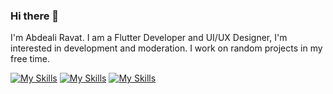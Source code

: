 ### Hi there 👋

I'm Abdeali Ravat. I am a Flutter Developer and UI/UX Designer,  I'm interested in development and moderation. I work on random projects in my free time.


[![My Skills](https://skillicons.dev/icons?i=flutter,dart,androidstudio,vscode,firebase&theme=dark)](https://skillicons.dev)    [![My Skills](https://skillicons.dev/icons?i=html,css,git,github&theme=dark)](https://skillicons.dev)    [![My Skills](https://skillicons.dev/icons?i=figma,ps,ai&theme=dark)](https://skillicons.dev)
